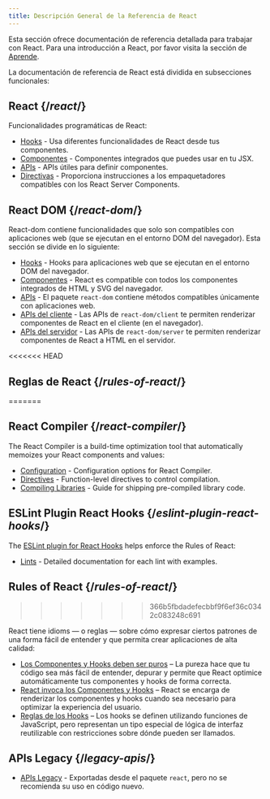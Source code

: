 ```yaml
---
title: Descripción General de la Referencia de React
---
```


<Intro>

Esta sección ofrece documentación de referencia detallada para trabajar con React. Para una introducción a React, por favor visita la sección de [Aprende](/learn).

</Intro>

La documentación de referencia de React está dividida en subsecciones funcionales:

## React {/*react*/}

Funcionalidades programáticas de React:

* [Hooks](/reference/react/hooks) - Usa diferentes funcionalidades de React desde tus componentes.
* [Componentes](/reference/react/components) - Componentes integrados que puedes usar en tu JSX.
* [APIs](/reference/react/apis) - APIs útiles para definir componentes.
* [Directivas](/reference/rsc/directives) - Proporciona instrucciones a los empaquetadores compatibles con los React Server Components.

## React DOM {/*react-dom*/}

React-dom contiene funcionalidades que solo son compatibles con aplicaciones web (que se ejecutan en el entorno DOM del navegador). Esta sección se divide en lo siguiente:

* [Hooks](/reference/react-dom/hooks) - Hooks para aplicaciones web que se ejecutan en el entorno DOM del navegador.
* [Componentes](/reference/react-dom/components) - React es compatible con todos los componentes integrados de HTML y SVG del navegador.
* [APIs](/reference/react-dom) - El paquete `react-dom` contiene métodos compatibles únicamente con aplicaciones web.
* [APIs del cliente](/reference/react-dom/client) - Las APIs de `react-dom/client` te permiten renderizar componentes de React en el cliente (en el navegador).
* [APIs del servidor](/reference/react-dom/server) - Las APIs de `react-dom/server` te permiten renderizar componentes de React a HTML en el servidor.

<<<<<<< HEAD
## Reglas de React {/*rules-of-react*/}
=======
## React Compiler {/*react-compiler*/}

The React Compiler is a build-time optimization tool that automatically memoizes your React components and values:

* [Configuration](/reference/react-compiler/configuration) - Configuration options for React Compiler.
* [Directives](/reference/react-compiler/directives) - Function-level directives to control compilation.
* [Compiling Libraries](/reference/react-compiler/compiling-libraries) - Guide for shipping pre-compiled library code.

## ESLint Plugin React Hooks {/*eslint-plugin-react-hooks*/}

The [ESLint plugin for React Hooks](/reference/eslint-plugin-react-hooks) helps enforce the Rules of React:

* [Lints](/reference/eslint-plugin-react-hooks) - Detailed documentation for each lint with examples.

## Rules of React {/*rules-of-react*/}
>>>>>>> 366b5fbdadefecbbf9f6ef36c0342c083248c691

React tiene idioms — o reglas — sobre cómo expresar ciertos patrones de una forma fácil de entender y que permita crear aplicaciones de alta calidad:

* [Los Componentes y Hooks deben ser puros](/reference/rules/components-and-hooks-must-be-pure) – La pureza hace que tu código sea más fácil de entender, depurar y permite que React optimice automáticamente tus componentes y hooks de forma correcta.
* [React invoca los Componentes y Hooks](/reference/rules/react-calls-components-and-hooks) – React se encarga de renderizar los componentes y hooks cuando sea necesario para optimizar la experiencia del usuario.
* [Reglas de los Hooks](/reference/rules/rules-of-hooks) – Los hooks se definen utilizando funciones de JavaScript, pero representan un tipo especial de lógica de interfaz reutilizable con restricciones sobre dónde pueden ser llamados.

## APIs Legacy {/*legacy-apis*/}

* [APIs Legacy](/reference/react/legacy) - Exportadas desde el paquete `react`, pero no se recomienda su uso en código nuevo.

